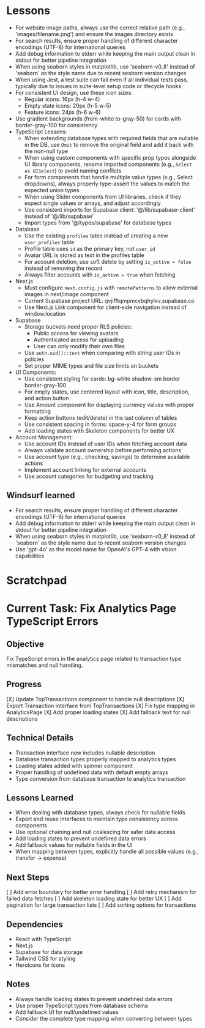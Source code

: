 # Lessons

- For website image paths, always use the correct relative path (e.g., 'images/filename.png') and ensure the images directory exists
- For search results, ensure proper handling of different character encodings (UTF-8) for international queries
- Add debug information to stderr while keeping the main output clean in stdout for better pipeline integration
- When using seaborn styles in matplotlib, use 'seaborn-v0_8' instead of 'seaborn' as the style name due to recent seaborn version changes
- When using Jest, a test suite can fail even if all individual tests pass, typically due to issues in suite-level setup code or lifecycle hooks
- For consistent UI design, use these icon sizes:
  - Regular icons: 16px (h-4 w-4)
  - Empty state icons: 20px (h-5 w-5)
  - Feature icons: 24px (h-6 w-6)
- Use gradient backgrounds (from-white to-gray-50) for cards with border-gray-100 for consistency
- TypeScript Lessons:
  - When extending database types with required fields that are nullable in the DB, use `Omit` to remove the original field and add it back with the non-null type
  - When using custom components with specific prop types alongside UI library components, rename imported components (e.g., `Select as UISelect`) to avoid naming conflicts
  - For form components that handle multiple value types (e.g., Select dropdowns), always properly type-assert the values to match the expected union types
  - When using Slider components from UI libraries, check if they expect single values or arrays, and adjust accordingly
  - Use consistent imports for Supabase client: '@/lib/supabase-client' instead of '@/lib/supabase'
  - Import types from '@/types/supabase' for database types
- Database
  - Use the existing `profiles` table instead of creating a new `user_profiles` table
  - Profile table uses `id` as the primary key, not `user_id`
  - Avatar URL is stored as text in the profiles table
  - For account deletion, use soft delete by setting `is_active = false` instead of removing the record
  - Always filter accounts with `is_active = true` when fetching
- Next.js
  - Must configure `next.config.js` with `remotePatterns` to allow external images in next/image component
  - Current Supabase project URL: qvjifftqmpmcvbqhylxv.supabase.co
  - Use Next.js Link component for client-side navigation instead of window.location
- Supabase
  - Storage buckets need proper RLS policies:
    - Public access for viewing avatars
    - Authenticated access for uploading
    - User can only modify their own files
  - Use `auth.uid()::text` when comparing with string user IDs in policies
  - Set proper MIME types and file size limits on buckets
- UI Components:
  - Use consistent styling for cards: bg-white shadow-sm border border-gray-100
  - For empty states, use centered layout with icon, title, description, and action button
  - Use Amount component for displaying currency values with proper formatting
  - Keep action buttons (edit/delete) in the last column of tables
  - Use consistent spacing in forms: space-y-4 for form groups
  - Add loading states with Skeleton components for better UX
- Account Management:
  - Use account IDs instead of user IDs when fetching account data
  - Always validate account ownership before performing actions
  - Use account type (e.g., checking, savings) to determine available actions
  - Implement account linking for external accounts
  - Use account categories for budgeting and tracking

## Windsurf learned

- For search results, ensure proper handling of different character encodings (UTF-8) for international queries
- Add debug information to stderr while keeping the main output clean in stdout for better pipeline integration
- When using seaborn styles in matplotlib, use 'seaborn-v0_8' instead of 'seaborn' as the style name due to recent seaborn version changes
- Use 'gpt-4o' as the model name for OpenAI's GPT-4 with vision capabilities 

# Scratchpad

# Current Task: Fix Analytics Page TypeScript Errors

## Objective
Fix TypeScript errors in the analytics page related to transaction type mismatches and null handling.

## Progress
[X] Update TopTransactions component to handle null descriptions
[X] Export Transaction interface from TopTransactions
[X] Fix type mapping in AnalyticsPage
[X] Add proper loading states
[X] Add fallback text for null descriptions

## Technical Details
- Transaction interface now includes nullable description
- Database transaction types properly mapped to analytics types
- Loading states added with spinner component
- Proper handling of undefined data with default empty arrays
- Type conversion from database transaction to analytics transaction

## Lessons Learned
- When dealing with database types, always check for nullable fields
- Export and reuse interfaces to maintain type consistency across components
- Use optional chaining and null coalescing for safer data access
- Add loading states to prevent undefined data errors
- Add fallback values for nullable fields in the UI
- When mapping between types, explicitly handle all possible values (e.g., transfer → expense)

## Next Steps
[ ] Add error boundary for better error handling
[ ] Add retry mechanism for failed data fetches
[ ] Add skeleton loading state for better UX
[ ] Add pagination for large transaction lists
[ ] Add sorting options for transactions

## Dependencies
- React with TypeScript
- Next.js
- Supabase for data storage
- Tailwind CSS for styling
- Heroicons for icons

## Notes
- Always handle loading states to prevent undefined data errors
- Use proper TypeScript types from database schema
- Add fallback UI for null/undefined values
- Consider the complete type mapping when converting between types
